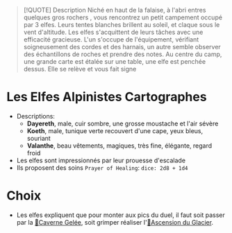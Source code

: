 
> [!QUOTE] Description
> Niché en haut de la falaise, à l'abri entres quelques gros rochers , vous rencontrez un petit campement occupé par 3 elfes. Leurs tentes blanches brillent au soleil, et claque sous le vent d'altitude. Les elfes s'acquittent de leurs tâches avec une efficacité gracieuse. L'un s'occupe de l'équipement, vérifiant soigneusement des cordes et des harnais, un autre semble observer des échantillons de roches et prendre des notes. Au centre du camp, une grande carte est étalée sur une table, une elfe est penchée dessus. Elle se relève et vous fait signe 


# Les Elfes Alpinistes Cartographes
- Descriptions:
	- **Dayereth**, male, cuir sombre,  une grosse moustache et l'air sévère
	- **Koeth**, male, tunique verte recouvert d'une cape, yeux bleus, souriant
	- **Valanthe**, beau vêtements, magiques, très fine, élégante, regard froid
- Les elfes sont impressionnés par leur prouesse d'escalade
- Ils proposent des soins `Prayer of Healing`: `dice: 2d8 + 1d4`

# Choix
- Les elfes expliquent que pour monter aux pics du duel, il faut soit passer par la [🎲Caverne Gelée](../épreuves/🎲Caverne%20Gelée.md), soit grimper réaliser l'[🎲Ascension du Glacier](../épreuves/🎲Ascension%20du%20Glacier.md).